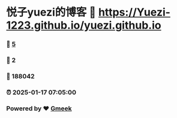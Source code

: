 # 悦子yuezi的博客 :link: https://Yuezi-1223.github.io/yuezi.github.io 
### :page_facing_up: [5](https://Yuezi-1223.github.io/yuezi.github.io/tag.html) 
### :speech_balloon: 2 
### :hibiscus: 188042 
### :alarm_clock: 2025-01-17 07:05:00 
### Powered by :heart: [Gmeek](https://github.com/Meekdai/Gmeek)
